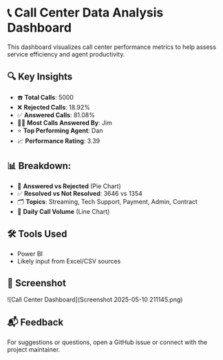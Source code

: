 # 📞 Call Center Data Analysis Dashboard

This dashboard visualizes call center performance metrics to help assess service efficiency and agent productivity.

## 🔍 Key Insights

- ☎️ **Total Calls**: 5000
- ❌ **Rejected Calls**: 18.92%
- ✅ **Answered Calls**: 81.08%
- 🧑‍💼 **Most Calls Answered By**: Jim
- ⭐ **Top Performing Agent**: Dan
- 📈 **Performance Rating**: 3.39

## 📊 Breakdown:

- 📎 **Answered vs Rejected** (Pie Chart)
- ✅ **Resolved vs Not Resolved**: 3646 vs 1354
- 🗂️ **Topics**: Streaming, Tech Support, Payment, Admin, Contract
- 📆 **Daily Call Volume** (Line Chart)

## 🛠 Tools Used

- Power BI
- Likely input from Excel/CSV sources

## 📸 Screenshot

![Call Center Dashboard](Screenshot 2025-05-10 211145.png)


## 📬 Feedback

For suggestions or questions, open a GitHub issue or connect with the project maintainer.
